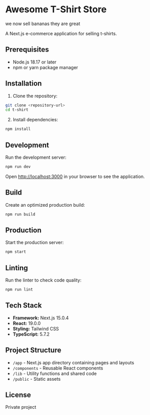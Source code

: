 # Awesome T-Shirt Store

we now sell bananas they are great

A Next.js e-commerce application for selling t-shirts.

## Prerequisites

- Node.js 18.17 or later
- npm or yarn package manager

## Installation

1. Clone the repository:
```bash
git clone <repository-url>
cd t-shirt
```

2. Install dependencies:
```bash
npm install
```

## Development

Run the development server:

```bash
npm run dev
```

Open [http://localhost:3000](http://localhost:3000) in your browser to see the application.

## Build

Create an optimized production build:

```bash
npm run build
```

## Production

Start the production server:

```bash
npm start
```

## Linting

Run the linter to check code quality:

```bash
npm run lint
```

## Tech Stack

- **Framework:** Next.js 15.0.4
- **React:** 19.0.0
- **Styling:** Tailwind CSS
- **TypeScript:** 5.7.2

## Project Structure

- `/app` - Next.js app directory containing pages and layouts
- `/components` - Reusable React components
- `/lib` - Utility functions and shared code
- `/public` - Static assets

## License

Private project
